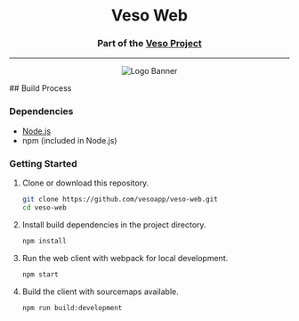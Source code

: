 <h1 align="center">Veso Web</h1>
<h3 align="center">Part of the <a href="https://veso.app">Veso Project</a></h3>

---

<p align="center">
<img alt="Logo Banner" src="https://user-images.githubusercontent.com/1161544/173489550-b48543f5-9aa4-43b8-a604-c1ec4ef248ff.svg?sanitize=true"/>
</p>
## Build Process

### Dependencies

- [Node.js](https://nodejs.org/en/download)
- npm (included in Node.js)

### Getting Started

1. Clone or download this repository.

   ```sh
   git clone https://github.com/vesoapp/veso-web.git
   cd veso-web
   ```

2. Install build dependencies in the project directory.

   ```sh
   npm install
   ```

3. Run the web client with webpack for local development.

   ```sh
   npm start
   ```

4. Build the client with sourcemaps available.

   ```sh
   npm run build:development
   ```
